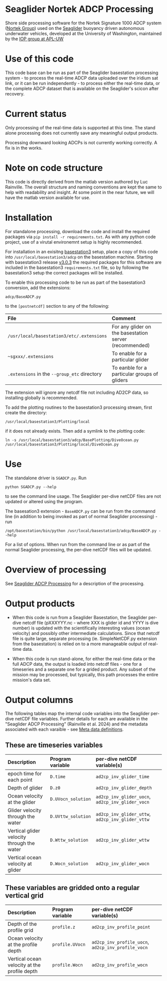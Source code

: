# Seaglider Nortek ADCP Processing

Shore side processing software for the Nortek Signature 1000 ADCP system ([Nortek Group](https://www.nortekgroup.com/)) used 
on the [Seaglider](https://iop.apl.washington.edu/seaglider.php) buoyancy driven
autonomous underwater vehicles, developed at the University of Washington,
maintained by the [IOP group at APL-UW](https://iop.apl.washington.edu/index.php)

# Use of this code

This code base can be run as part of the Seaglider basestation processing
system - to process the real-time ADCP data uploaded over the iridium sat link, 
or it can be run independently - to process either the real-time data, or the complete
ADCP dataset that is available on the Seaglider's scicon after recovery.

# Current status

Only processing of the real-time data is supported at this time. The stand alone processing
does not currently save any meaningful output products.

Processing downward looking ADCPs is not currently working correctly.  A fix is in the works.

# Note on code structure

This code is directly derived from the matlab version authored by Luc Rainville.  The overall structure 
and naming conventions are kept the same to help with readability and insight.  At some point in the near 
future, we will have the matlab version available for use.

# Installation

For standalone processing, download the code and install the required packages via `pip install -r requirements.txt`.  As 
with any python code project, use of a virutal environemnt setup is highly recommended.

For installation in an exisitng [basestation3](https://github.com/iop-apl-uw/basestation3) setup, place a copy of this code
into `/usr/local/basestation3/adcp` on the basestation machine.  Starting with basestation3 release [v3.0.3](https://github.com/iop-apl-uw/basestation3/releases/tag/v3.0.3)
the required packages for this software are included in the basestation3 `requirements.txt` file, so by following the basestation3 
setup the correct packages will be installed.

To enable this processing code to be run as part of the basestation3 conversion, add the extensions:

	adcp/BaseADCP.py
	
to the  `[postnetcdf]` section to any of the following:

| File                                         | Comment                                                |
|:---------------------------------------------|:-------------------------------------------------------|
| `/usr/local/basestation3/etc/.extensions`    | For any glider on the basestation server (recommended) |
| `~sgxxx/.extensions`                         | To enable for a particular glider                      |
| `.extensions` in the `--group_etc` directory | To eanble for a particular groups of gliders           |

The extension will ignore any netcdf file not including AD2CP data, so installing globally is recommended.

To add the plotting routines to the basestation3 processing stream, first create the directory:

	/usr/local/basestation3/Plotting/local
	
if it does not already exists.  Then add a symlink to the plotting code:

	ln -s /usr/local/basestation3/adcp/BasePlotting/DiveOcean.py /usr/local/basestation3/Plotting/local/DiveOcean.py

# Use

The standalone driver is `SGADCP.py`.  Run 

	python SGADCP.py --help
	
to see the command line usage.  The Seaglider per-dive netCDF files are not updated or altered using the program.

The basesation3 extension - `BaseADCP.py` can be run from the commannd line (in addition to being invoked as part of normal 
Seaglider processing) - run

	/opt/basestation/bin/python /usr/local/basestation3/adcp/BaseADCP.py --help
	
For a list of options.  When run from the command line or as part of the normal Seaglider processing, the per-dive 
netCDF files will be updated.

# Overview of processing
See [Seaglider ADCP Processing](docs/Seaglider_ADCP_processing.pdf) for a description of the processing.

# Output products

- When this code is run from a Seaglider Basestation, the Seaglider per-dive netcdf file (pXXXYYY.nc - where XXX is 
glider id and YYYY is dive number) is updated with the scientifically interesting values (ocean velocity)
and possibly other intermediate calculations.  Since that netcdf file is quite large, separate processing
(ie. SimpleNetCDF.py extension from the basestation) is relied on to a more manageable output 
of real-time data.

- When this code is run stand-alone, for either the real-time data or the full ADCP data, the output is loaded into netcdf
files - one for a timeseries and a separate one for a grided product. Any subset of the mission may be processed, but typically, this path processes the entire mission's data set.

# Output columns 

The following tables map the internal code variables into the Seaglider per-dive netCDF file variables.  Further details 
for each are available in the "Seaglider ADCP Processing" (Rainville et al. 2024) and the metadata associated with each varaible - see [Meta data definitions](var_meta.yml).

## These are timeseries variables 
| Description                                | Program variable   | per-dive netCDF variable(s)                      |
|:-------------------------------------------|:-------------------|:-------------------------------------------------|
| epoch time for each point                  | `D.time`           | `ad2cp_inv_glider_time`                          |
| Depth of glider                            | `D.z0`             | `ad2cp_inv_glider_depth`                         |
| Ocean velocity at the glider               | `D.UVocn_solution` | `ad2cp_inv_glider_uocn`, `ad2cp_inv_glider_vocn` |
| Glider velocity through the water          | `D.UVttw_solution` | `ad2cp_inv_glider_uttw`, `ad2cp_inv_glider_vttw` |
| Vertical glider velocity through the water | `D.Wttw_solution ` | `ad2cp_inv_glider_wttw`                          |
| Vertical ocean velocity at glider          | `D.Wocn_solution`  | `ad2cp_inv_glider_wocn`                          |


## These variables are gridded onto a regular vertical grid

| Description                                  | Program variable | per-dive netCDF variable(s)                        |
|:---------------------------------------------|:-----------------|:---------------------------------------------------|
| Depth of the profile grid                    | `profile.z`      | `ad2cp_inv_profile_point`                          |
| Ocean velocity at the profile depth          | `profile.UVocn`  | `ad2cp_inv_profile_uocn`, `ad2cp_inv_profile_vocn` |
| Vertical ocean velocity at the profile depth | `profile.Wocn`   | `ad2cp_inv_profile_wocn`                           |

